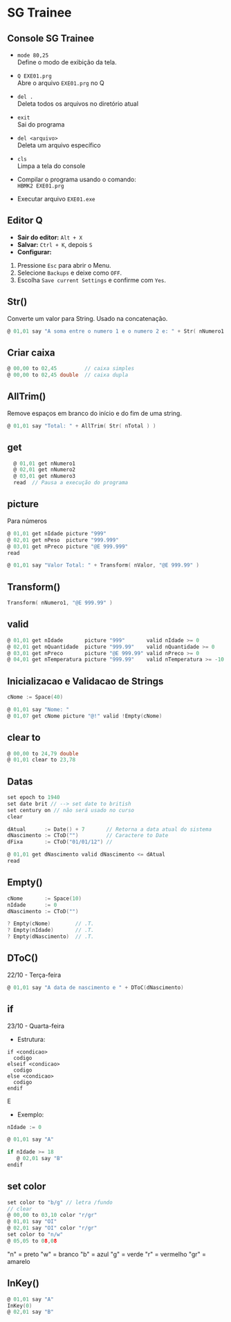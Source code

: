 # SG Trainee

## Console SG Trainee
* `mode 80,25`  
  Define o modo de exibição da tela.

* `Q EXE01.prg`  
  Abre o arquivo `EXE01.prg` no Q

* `del .`  
  Deleta todos os arquivos no diretório atual

* `exit`  
  Sai do programa

* `del <arquivo>`  
  Deleta um arquivo específico

* `cls`  
  Limpa a tela do console

* Compilar o programa usando o comando:  
  `HBMK2 EXE01.prg`

* Executar arquivo
  `EXE01.exe`

## Editor Q
- **Sair do editor:** `Alt + X`
- **Salvar:** `Ctrl + K`, depois `S`
- **Configurar:**
1. Pressione `Esc` para abrir o Menu.
2. Selecione `Backups` e deixe como `OFF`.
3. Escolha `Save current Settings` e confirme com `Yes`.

## Str()
Converte um valor para String. Usado na concatenação.
```h
@ 01,01 say "A soma entre o numero 1 e o numero 2 e: " + Str( nNumero1 + nNumero2 )
```

## Criar caixa
```h
@ 00,00 to 02,45         // caixa simples
@ 00,00 to 02,45 double  // caixa dupla
```

## AllTrim()
Remove espaços em branco do início e do fim de uma string.
```h
@ 01,01 say "Total: " + AllTrim( Str( nTotal ) )
```

## get
``` h
  @ 01,01 get nNumero1
  @ 02,01 get nNumero2
  @ 03,01 get nNumero3
  read  // Pausa a execução do programa
```

## picture
Para números  
```h
@ 01,01 get nIdade picture "999"
@ 02,01 get nPeso  picture "999.999"
@ 03,01 get nPreco picture "@E 999.999"
read

@ 01,01 say "Valor Total: " + Transform( nValor, "@E 999.99" )
```

## Transform()
```h
Transform( nNumero1, "@E 999.99" )
```

## valid
```h
@ 01,01 get nIdade       picture "999"       valid nIdade >= 0
@ 02,01 get nQuantidade  picture "999.99"    valid nQuantidade >= 0
@ 03,01 get nPreco       picture "@E 999.99" valid nPreco >= 0
@ 04,01 get nTemperatura picture "999.99"    valid nTemperatura >= -10 .and. nTemperatura <= 50
```
## Inicializacao e Validacao de Strings

```h
cNome := Space(40)

@ 01,01 say "Nome: "
@ 01,07 get cNome picture "@!" valid !Empty(cNome)
```

## clear to
```h
@ 00,00 to 24,79 double
@ 01,01 clear to 23,78
```

## Datas
```h
set epoch to 1940
set date brit // --> set date to british
set century on // não será usado no curso
clear

dAtual      := Date() + 7       // Retorna a data atual do sistema
dNascimento := CToD("")         // Caractere to Date
dFixa       := CToD("01/01/12") // 

@ 01,01 get dNascimento valid dNascimento <= dAtual
read
```

## Empty()
```h
cNome       := Space(10)
nIdade      := 0
dNascimento := CToD("")

? Empty(cNome)        // .T.
? Empty(nIdade)       // .T.
? Empty(dNascimento)  // .T.
```

## DToC()
22/10 - Terça-feira
```h
@ 01,01 say "A data de nascimento e " + DToC(dNascimento)
```

## if
23/10 - Quarta-feira

* Estrutura:
```
if <condicao>
  codigo
elseif <condicao>
  codigo
else <condicao>
  codigo
endif
```
E
* Exemplo:  
```h
nIdade := 0

@ 01,01 say "A"

if nIdade >= 18
   @ 02,01 say "B"
endif
```

## set color
```h
set color to "b/g" // letra /fundo
// clear
@ 00,00 to 03,10 color "r/gr"
@ 01,01 say "OI"
@ 02,01 say "OI" color "r/gr"
set color to "n/w"
@ 05,05 to 08,08
```

"n" = preto
"w" = branco
"b" = azul
"g" = verde
"r" = vermelho
"gr" = amarelo

## InKey()
```h
@ 01,01 say "A"
InKey(0)
@ 02,01 say "B"
```